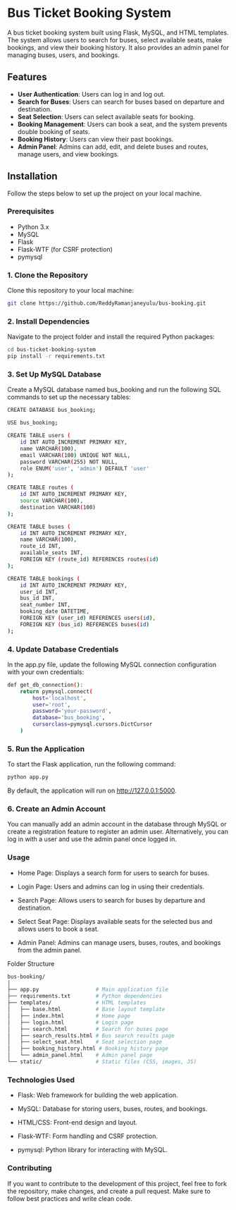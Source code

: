 # Bus Ticket Booking System

A bus ticket booking system built using Flask, MySQL, and HTML templates. The system allows users to search for buses, select available seats, make bookings, and view their booking history. It also provides an admin panel for managing buses, users, and bookings.

## Features

- **User Authentication**: Users can log in and log out.
- **Search for Buses**: Users can search for buses based on departure and destination.
- **Seat Selection**: Users can select available seats for booking.
- **Booking Management**: Users can book a seat, and the system prevents double booking of seats.
- **Booking History**: Users can view their past bookings.
- **Admin Panel**: Admins can add, edit, and delete buses and routes, manage users, and view bookings.

## Installation

Follow the steps below to set up the project on your local machine.

### Prerequisites

- Python 3.x
- MySQL
- Flask
- Flask-WTF (for CSRF protection)
- pymysql

### 1. Clone the Repository

Clone this repository to your local machine:

```bash
git clone https://github.com/ReddyRamanjaneyulu/bus-booking.git
```

### 2. Install Dependencies
Navigate to the project folder and install the required Python packages:
```bash
cd bus-ticket-booking-system
pip install -r requirements.txt
```

### 3. Set Up MySQL Database
Create a MySQL database named bus_booking and run the following SQL commands to set up the necessary tables:
```bash
CREATE DATABASE bus_booking;

USE bus_booking;

CREATE TABLE users (
    id INT AUTO_INCREMENT PRIMARY KEY,
    name VARCHAR(100),
    email VARCHAR(100) UNIQUE NOT NULL,
    password VARCHAR(255) NOT NULL,
    role ENUM('user', 'admin') DEFAULT 'user'
);

CREATE TABLE routes (
    id INT AUTO_INCREMENT PRIMARY KEY,
    source VARCHAR(100),
    destination VARCHAR(100)
);

CREATE TABLE buses (
    id INT AUTO_INCREMENT PRIMARY KEY,
    name VARCHAR(100),
    route_id INT,
    available_seats INT,
    FOREIGN KEY (route_id) REFERENCES routes(id)
);

CREATE TABLE bookings (
    id INT AUTO_INCREMENT PRIMARY KEY,
    user_id INT,
    bus_id INT,
    seat_number INT,
    booking_date DATETIME,
    FOREIGN KEY (user_id) REFERENCES users(id),
    FOREIGN KEY (bus_id) REFERENCES buses(id)
);
```

### 4. Update Database Credentials
In the app.py file, update the following MySQL connection configuration with your own credentials:
```bash
def get_db_connection():
    return pymysql.connect(
        host='localhost',
        user='root',
        password='your-password',
        database='bus_booking',
        cursorclass=pymysql.cursors.DictCursor
    )
```

### 5. Run the Application
To start the Flask application, run the following command:

```bash
python app.py
```
By default, the application will run on http://127.0.0.1:5000.

### 6. Create an Admin Account
You can manually add an admin account in the database through MySQL or create a registration feature to register an admin user. Alternatively, you can log in with a user and use the admin panel once logged in.

### Usage
- Home Page: Displays a search form for users to search for buses.

- Login Page: Users and admins can log in using their credentials.

- Search Page: Allows users to search for buses by departure and destination.

- Select Seat Page: Displays available seats for the selected bus and allows users to book a seat.

- Admin Panel: Admins can manage users, buses, routes, and bookings from the admin panel.

Folder Structure
```bash
bus-booking/
│
├── app.py                  # Main application file
├── requirements.txt        # Python dependencies
├── templates/              # HTML templates
│   ├── base.html           # Base layout template
│   ├── index.html          # Home page
│   ├── login.html          # Login page
│   ├── search.html         # Search for buses page
│   ├── search_results.html # Bus search results page
│   ├── select_seat.html    # Seat selection page
│   ├── booking_history.html # Booking history page
│   └── admin_panel.html    # Admin panel page
└── static/                 # Static files (CSS, images, JS)
```
### Technologies Used
- Flask: Web framework for building the web application.

- MySQL: Database for storing users, buses, routes, and bookings.

- HTML/CSS: Front-end design and layout.

- Flask-WTF: Form handling and CSRF protection.

- pymysql: Python library for interacting with MySQL.

### Contributing
If you want to contribute to the development of this project, feel free to fork the repository, make changes, and create a pull request. Make sure to follow best practices and write clean code.